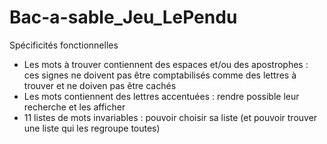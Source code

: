 # Bac-a-sable_Jeu_LePendu

Spécificités fonctionnelles
- Les mots à trouver contiennent des espaces et/ou des apostrophes : ces signes ne doivent pas être comptabilisés comme des lettres à trouver et ne doiven pas être cachés
- Les mots contiennent des lettres accentuées : rendre possible leur recherche et les afficher 
- 11 listes de mots invariables : pouvoir choisir sa liste (et pouvoir trouver une liste qui les regroupe toutes)
